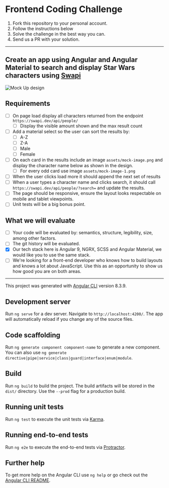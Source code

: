 # Frontend Coding Challenge

1. Fork this repository to your personal account.
2. Follow the instructions below
3. Solve the challenge in the best way you can.
4. Send us a PR with your solution.

---

## Create an app using Angular and Angular Material to search and display Star Wars characters using [Swapi](https://swapi.dev/)

![Mock Up design](https://i.imgur.com/RA0lZtYg.png, "Mock Up design")

## Requirements
- [ ] On page load display all characters returned from the endpoint `https://swapi.dev/api/people/`
  - [ ] Display the visible amount shown and the max result count
- [ ] Add a material select so the user can sort the results by:
  - [ ] A-Z
  - [ ] Z-A
  - [ ] Male
  - [ ] Female
- [ ] On each card in the results include an image `assets/mock-image.png` and display the character name below as shown in the design. 
  - [ ] For every odd card use image `assets/mock-image-1.png`
- [ ] When the user clicks load more it should append the next set of results
- [ ] When a user types a character name and clicks search, it should call `https://swapi.dev/api/people/?search=` and update the results.
- [ ] The page should be responsive, ensure the layout looks respectable on mobile and tablet viewpoints.
- [ ] Unit tests will be a big bonus point.

## What we will evaluate
- [ ] Your code will be evaluated by: semantics, structure, legibility, size, among other factors.
- [ ] The git history will be evaluated.
- [x] Our tech stack here is Angular 9, NGRX, SCSS and Angular Material, we would like you to use the same stack.
- [ ] We're looking for a front-end developer who knows how to build layouts and knows a lot about JavaScript. Use this as an opportunity to show us how good you are on both areas.

---

This project was generated with [Angular CLI](https://github.com/angular/angular-cli) version 8.3.9.

## Development server

Run `ng serve` for a dev server. Navigate to `http://localhost:4200/`. The app will automatically reload if you change any of the source files.

## Code scaffolding

Run `ng generate component component-name` to generate a new component. You can also use `ng generate directive|pipe|service|class|guard|interface|enum|module`.

## Build

Run `ng build` to build the project. The build artifacts will be stored in the `dist/` directory. Use the `--prod` flag for a production build.

## Running unit tests

Run `ng test` to execute the unit tests via [Karma](https://karma-runner.github.io).

## Running end-to-end tests

Run `ng e2e` to execute the end-to-end tests via [Protractor](http://www.protractortest.org/).

## Further help

To get more help on the Angular CLI use `ng help` or go check out the [Angular CLI README](https://github.com/angular/angular-cli/blob/master/README.md).
